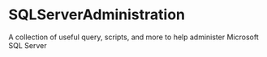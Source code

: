 # SQLServerAdministration
A collection of useful query, scripts, and more to help administer Microsoft SQL Server
